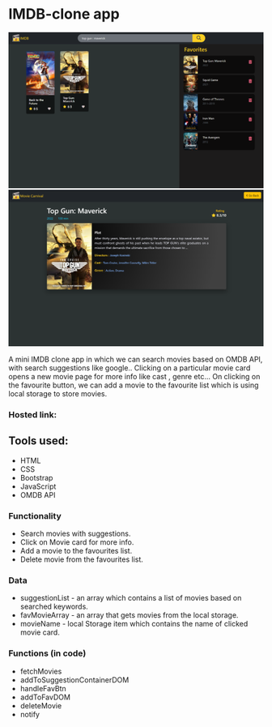 # IMDB-clone app

![Alt text](images/homepage.png)
![Alt text](images/moviepage.png)


A mini IMDB clone app in which we can search movies based on OMDB API, with search suggestions like google.. 
Clicking on a particular movie card opens a new movie page for more info like cast , genre etc...
On clicking on the favourite button, we can add a movie to the favourite list which is using local storage to store movies.  

### Hosted link: 

## Tools used:
* HTML
* CSS
* Bootstrap
* JavaScript
* OMDB API

### Functionality
* Search movies with suggestions.
* Click on Movie card for more info.
* Add a movie to the favourites list.
* Delete movie from the favourites list.

### Data
* suggestionList - an array which contains a list of movies based on searched keywords.
* favMovieArray - an array that gets movies from the local storage. 
* movieName - local Storage item which contains the name of clicked movie card.

### Functions (in code)
* fetchMovies
* addToSuggestionContainerDOM
* handleFavBtn
* addToFavDOM
* deleteMovie
* notify
